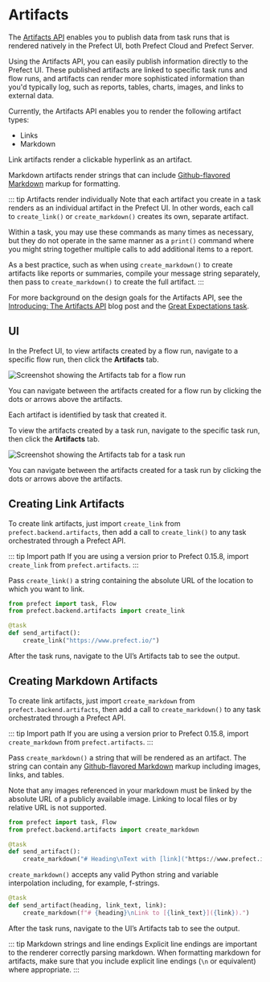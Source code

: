 # Artifacts <Badge text="Beta"/>

The [Artifacts API](/api/latest/backend/artifacts.html) enables you to publish data from task runs that is rendered natively in the Prefect UI, both Prefect Cloud and Prefect Server. 

Using the Artifacts API, you can easily publish information directly to the Prefect UI. These published artifacts are linked to specific task runs and flow runs, and artifacts can render more sophisticated information than you'd typically log, such as reports, tables, charts, images, and links to external data.

Currently, the Artifacts API enables you to render the following artifact types:

- Links
- Markdown

Link artifacts render a clickable hyperlink as an artifact.

Markdown artifacts render strings that can include [Github-flavored Markdown](https://github.github.com/gfm/) markup for formatting. 

::: tip Artifacts render individually
Note that each artifact you create in a task renders as an individual artifact in the Prefect UI. In other words, each call to `create_link()` or `create_markdown()` creates its own, separate artifact.

Within a task, you may use these commands as many times as necessary, but they do not operate in the same manner as a `print()` command where you might string together multiple calls to add additional items to a report. 

As a best practice, such as when using `create_markdown()` to create artifacts like reports or summaries, compile your message string separately, then pass to `create_markdown()` to create the full artifact.
:::

For more background on the design goals for the Artifacts API, see the [Introducing: The Artifacts API](https://www.prefect.io/blog/introducing-the-artifacts-api) blog post and the [Great Expectations task](/api/latest/tasks/great_expectations.html).

## UI

In the Prefect UI, to view artifacts created by a flow run, navigate to a specific flow run, then click the **Artifacts** tab.

![Screenshot showing the Artifacts tab for a flow run](/orchestration/concepts/artifacts_flowrun.png)

You can navigate between the artifacts created for a flow run by clicking the dots or arrows above the artifacts.

Each artifact is identified by task that created it.

To view the artifacts created by a task run, navigate to the specific task run, then click the **Artifacts** tab.

![Screenshot showing the Artifacts tab for a task run](/orchestration/concepts/artifacts_taskrun.png)

You can navigate between the artifacts created for a task run by clicking the dots or arrows above the artifacts.

## Creating Link Artifacts

To create link artifacts, just import `create_link` from `prefect.backend.artifacts`, then add a call to `create_link()` to any task orchestrated through a Prefect API. 

::: tip Import path
If you are using a version prior to Prefect 0.15.8, import `create_link` from `prefect.artifacts`.
:::

Pass `create_link()` a string containing the absolute URL of the location to which you want to link. 

```python
from prefect import task, Flow
from prefect.backend.artifacts import create_link

@task
def send_artifact():
    create_link("https://www.prefect.io/")
```

After the task runs, navigate to the UI’s Artifacts tab to see the output.

## Creating Markdown Artifacts

To create link artifacts, just import `create_markdown` from `prefect.backend.artifacts`, then add a call to `create_markdown()` to any task orchestrated through a Prefect API. 

::: tip Import path
If you are using a version prior to Prefect 0.15.8, import `create_markdown` from `prefect.artifacts`.
:::

Pass `create_markdown()` a string that will be rendered as an artifact. The string can contain any [Github-flavored Markdown](https://github.github.com/gfm/) markup including images, links, and tables. 

Note that any images referenced in your markdown must be linked by the absolute URL of a publicly available image. Linking to local files or by relative URL is not supported.

```python
from prefect import task, Flow
from prefect.backend.artifacts import create_markdown

@task
def send_artifact():
    create_markdown("# Heading\nText with [link]("https://www.prefect.io/").")
```

`create_markdown()` accepts any valid Python string and variable interpolation including, for example, f-strings.

```python
@task
def send_artifact(heading, link_text, link):
    create_markdown(f"# {heading}\nLink to [{link_text}]({link}).")
```

After the task runs, navigate to the UI’s Artifacts tab to see the output.

::: tip Markdown strings and line endings
Explicit line endings are important to the renderer correctly parsing markdown. When formatting markdown for artifacts, make sure that you include explicit line endings (`\n` or equivalent) where appropriate.
:::